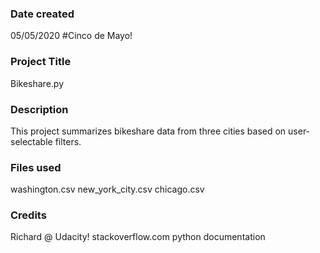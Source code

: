 ### Date created
05/05/2020 #Cinco de Mayo!

### Project Title
Bikeshare.py

### Description
This project summarizes bikeshare data from three cities based on user-selectable filters.

### Files used
washington.csv
new_york_city.csv
chicago.csv

### Credits
Richard @ Udacity!
stackoverflow.com
python documentation
